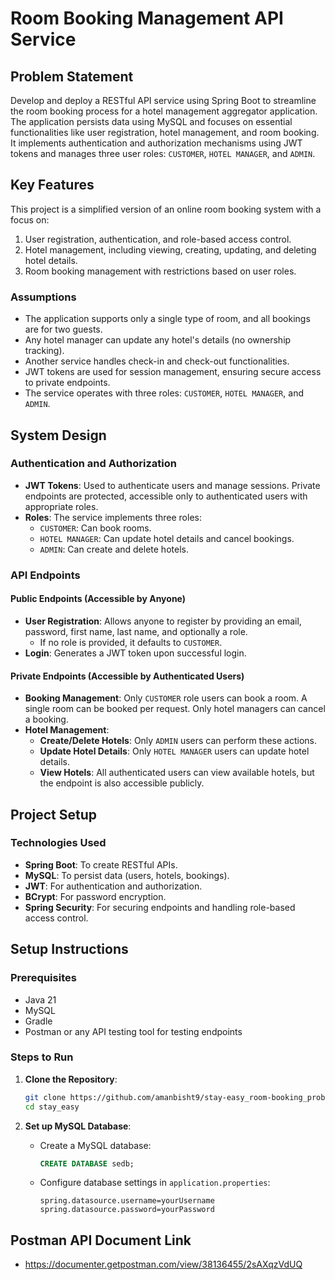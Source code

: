 # Room Booking Management API Service

## Problem Statement

Develop and deploy a RESTful API service using Spring Boot to streamline the room booking process for a hotel management aggregator application. The application persists data using MySQL and focuses on essential functionalities like user registration, hotel management, and room booking. It implements authentication and authorization mechanisms using JWT tokens and manages three user roles: `CUSTOMER`, `HOTEL MANAGER`, and `ADMIN`.

## Key Features

This project is a simplified version of an online room booking system with a focus on:
1. User registration, authentication, and role-based access control.
2. Hotel management, including viewing, creating, updating, and deleting hotel details.
3. Room booking management with restrictions based on user roles.

### Assumptions
- The application supports only a single type of room, and all bookings are for two guests.
- Any hotel manager can update any hotel's details (no ownership tracking).
- Another service handles check-in and check-out functionalities.
- JWT tokens are used for session management, ensuring secure access to private endpoints.
- The service operates with three roles: `CUSTOMER`, `HOTEL MANAGER`, and `ADMIN`.

## System Design

### Authentication and Authorization
- **JWT Tokens**: Used to authenticate users and manage sessions. Private endpoints are protected, accessible only to authenticated users with appropriate roles.
- **Roles**: The service implements three roles:
  - `CUSTOMER`: Can book rooms.
  - `HOTEL MANAGER`: Can update hotel details and cancel bookings.
  - `ADMIN`: Can create and delete hotels.
  
  
### API Endpoints

#### Public Endpoints (Accessible by Anyone)
- **User Registration**: Allows anyone to register by providing an email, password, first name, last name, and optionally a role.
  - If no role is provided, it defaults to `CUSTOMER`.
- **Login**: Generates a JWT token upon successful login.

#### Private Endpoints (Accessible by Authenticated Users)
- **Booking Management**: Only `CUSTOMER` role users can book a room. A single room can be booked per request. Only hotel managers can cancel a booking.
- **Hotel Management**:
  - **Create/Delete Hotels**: Only `ADMIN` users can perform these actions.
  - **Update Hotel Details**: Only `HOTEL MANAGER` users can update hotel details.
  - **View Hotels**: All authenticated users can view available hotels, but the endpoint is also accessible publicly.

## Project Setup

### Technologies Used
- **Spring Boot**: To create RESTful APIs.
- **MySQL**: To persist data (users, hotels, bookings).
- **JWT**: For authentication and authorization.
- **BCrypt**: For password encryption.
- **Spring Security**: For securing endpoints and handling role-based access control.

## Setup Instructions

### Prerequisites
- Java 21
- MySQL
- Gradle
- Postman or any API testing tool for testing endpoints

### Steps to Run
1. **Clone the Repository**:
   ```bash
   git clone https://github.com/amanbisht9/stay-easy_room-booking_problem.git
   cd stay_easy
   ```

2. **Set up MySQL Database**:
   - Create a MySQL database:
     ```sql
     CREATE DATABASE sedb;
     ```
   - Configure database settings in `application.properties`:
     ```properties
     spring.datasource.username=yourUsername
     spring.datasource.password=yourPassword
     ```

## Postman API Document Link
   - https://documenter.getpostman.com/view/38136455/2sAXqzVdUQ
